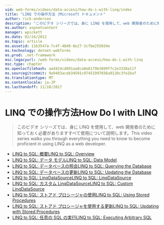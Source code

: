 ```yaml
---
uid: web-forms/videos/data-access/how-do-i-with-linq/index
title: "LINQ での操作方法 |Microsoft ドキュメント"
author: rick-anderson
description: "このビデオ シリーズでは、身に LINQ を使用して、web 開発者のために知っておく必要がありますすべて使用について説明します。"
ms.author: aspnetcontent
manager: wpickett
ms.date: 02/24/2012
ms.topic: article
ms.assetid: 11b3547a-7c4f-4849-8e27-3cfbe255034e
ms.technology: dotnet-webforms
ms.prod: .net-framework
msc.legacyurl: /web-forms/videos/data-access/how-do-i-with-linq
msc.type: chapter
ms.openlocfilehash: aad424cd891aa0ca8e8179b3899f7c2e3330a11f
ms.sourcegitcommit: 9a9483aceb34591c97451997036a9120c3fe2baf
ms.translationtype: MT
ms.contentlocale: ja-JP
ms.lasthandoff: 11/10/2017
---
```

<a name="how-do-i-with-linq"></a><span data-ttu-id="1e8c5-103">LINQ での操作方法</span><span class="sxs-lookup"><span data-stu-id="1e8c5-103">How Do I with LINQ</span></span>
====================
> <span data-ttu-id="1e8c5-104">このビデオ シリーズでは、身に LINQ を使用して、web 開発者のために知っておく必要がありますすべて使用について説明します。</span><span class="sxs-lookup"><span data-stu-id="1e8c5-104">This video series walks you through everything you need to know to become proficient in using LINQ as a web developer.</span></span>


- [<span data-ttu-id="1e8c5-105">LINQ to SQL: 概要</span><span class="sxs-lookup"><span data-stu-id="1e8c5-105">LINQ to SQL: Overview</span></span>](how-do-i-linq-to-sql-overview.md)
- [<span data-ttu-id="1e8c5-106">LINQ to SQL: データ モデル</span><span class="sxs-lookup"><span data-stu-id="1e8c5-106">LINQ to SQL: Data Model</span></span>](how-do-i-linq-to-sql-data-model.md)
- [<span data-ttu-id="1e8c5-107">LINQ to SQL: データベースの照会</span><span class="sxs-lookup"><span data-stu-id="1e8c5-107">LINQ to SQL: Querying the Database</span></span>](how-do-i-linq-to-sql-querying-the-database.md)
- [<span data-ttu-id="1e8c5-108">LINQ to SQL: データベースの更新</span><span class="sxs-lookup"><span data-stu-id="1e8c5-108">LINQ to SQL: Updating the Database</span></span>](how-do-i-linq-to-sql-updating-the-database.md)
- [<span data-ttu-id="1e8c5-109">LINQ to SQL: LinqDataSource</span><span class="sxs-lookup"><span data-stu-id="1e8c5-109">LINQ to SQL: LinqDataSource</span></span>](how-do-i-linq-to-sql-linqdatasource.md)
- [<span data-ttu-id="1e8c5-110">LINQ to SQL: カスタム LinqDataSource</span><span class="sxs-lookup"><span data-stu-id="1e8c5-110">LINQ to SQL: Custom LinqDataSource</span></span>](how-do-i-linq-to-sql-custom-linqdatasource.md)
- [<span data-ttu-id="1e8c5-111">LINQ to SQL: ストアド プロシージャの使用</span><span class="sxs-lookup"><span data-stu-id="1e8c5-111">LINQ to SQL: Using Stored Procedures</span></span>](how-do-i-linq-to-sql-using-stored-procedures.md)
- [<span data-ttu-id="1e8c5-112">LINQ to SQL: ストアド プロシージャを使用する更新</span><span class="sxs-lookup"><span data-stu-id="1e8c5-112">LINQ to SQL: Updating with Stored Procedures</span></span>](how-do-i-linq-to-sql-updating-with-stored-procedures.md)
- [<span data-ttu-id="1e8c5-113">LINQ to SQL: 任意の SQL の実行</span><span class="sxs-lookup"><span data-stu-id="1e8c5-113">LINQ to SQL: Executing Arbitrary SQL</span></span>](how-do-i-linq-to-sql-executing-arbitrary-sql.md)
